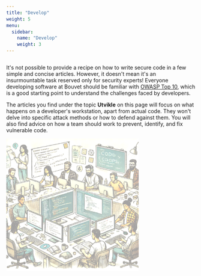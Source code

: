```yaml
---
title: "Develop"
weight: 5
menu:
  sidebar:
    name: "Develop"
    weight: 3
---
```

<div class="row category-intro">
    <div class="column">
        <p>
            It's not possible to provide a recipe on how to write secure code in a few simple and concise articles. However, it doesn't mean it's an insurmountable task reserved only for security experts! Everyone developing software at Bouvet should be familiar with <a href="https://owasp.org/www-project-top-ten/">OWASP Top 10</a>, which is a good starting point to understand the challenges faced by developers.
        </p>
        <p>
            The articles you find under the topic <b>Utvikle</b> on this page will focus on what happens on a developer's workstation, apart from actual code. They won't delve into specific attack methods or how to defend against them. You will also find advice on how a team should work to prevent, identify, and fix vulnerable code.
        </p>
    </div>
    <div class="column">
        <img src="./p_development.png" width="70%"/>
    </div>
</div>